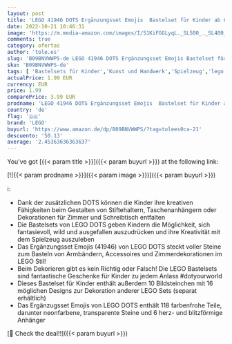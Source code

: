 ```yaml
---
layout: post
title: 'LEGO 41946 DOTS Ergänzungsset Emojis  Bastelset für Kinder ab 6 Jahren  Spielzeug Deko für Taschenanhänger  Armbänder  Stiftehalter'
date: 2022-10-21 10:46:31
image: 'https://m.media-amazon.com/images/I/51KiFGGLyqL._SL500_._SL400_.jpg'
comments: true
category: ofertas
author: 'tole.es'
slug: 'B09BNVWWPS-de LEGO 41946 DOTS Ergänzungsset Emojis Bastelset für Kinder...'
sku: 'B09BNVWWPS-de'
tags: [ 'Bastelsets für Kinder','Kunst und Handwerk','Spielzeug','lego','🇩🇪', ]
actualPrice: 1.99 EUR
currency: EUR
price: 1.99
comparePrice: 3.99 EUR
prodname: 'LEGO 41946 DOTS Ergänzungsset Emojis  Bastelset für Kinder ab 6 Jahren  Spielzeug Deko für Taschenanhänger  Armbänder  Stiftehalter'
country: 'de'
flag: '🇩🇪'
brand: 'LEGO'
buyurl: 'https://www.amazon.de/dp/B09BNVWWPS/?tag=tolees0ca-21'
descuento: '50.13'
average: '2.45363636363637'
---
```


You've got [{{< param title >}}]({{< param buyurl >}}) at the following link:

[![{{< param prodname >}}]({{< param image >}})]({{< param buyurl >}})

ℹ️:

- Dank der zusätzlichen DOTS können die Kinder ihre kreativen Fähigkeiten beim Gestalten von Stiftehaltern, Taschenanhängern oder Dekorationen für Zimmer und Schreibtisch entfalten
- Die Bastelsets von LEGO DOTS geben Kindern die Möglichkeit, sich fantasievoll, wild und ausgefallen auszudrücken und ihre Kreativität mit dem Spielzeug auszuleben
- Das Ergänzungsset Emojis (41946) von LEGO DOTS steckt voller Steine zum Basteln von Armbändern, Accessoires und Zimmerdekorationen im LEGO Stil!
- Beim Dekorieren gibt es kein Richtig oder Falsch! Die LEGO Bastelsets sind fantastische Geschenke für Kinder zu jedem Anlass #dotyourworld
- Dieses Bastelset für Kinder enthält außerdem 10 Bildsteinchen mit 16 möglichen Designs zur Dekoration anderer LEGO Sets (separat erhältlich)
- Das Ergänzugsset Emojis von LEGO DOTS enthält 118 farbenfrohe Teile, darunter neonfarbene, transparente Steine und 6 herz- und blitzförmige Anhänger

[🛒 Check the deal!!]({{< param buyurl >}})
